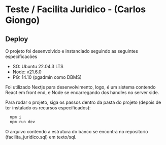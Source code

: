 
# Teste / Facilita Juridico - (Carlos Giongo)

## Deploy

O projeto foi desenvolvido e instanciado seguindo as seguintes especificacões 

* SO:    Ubuntu 22.04.3 LTS
* Node: v21.6.0
* PG: 14.10 (pgadmin como DBMS)

Foi utilizado Nextjs para desenvolvimento, logo, é um sistema contendo React em front end, e Node se encarregando dos handles no server side.

Para rodar o projeto, siga os passos dentro da pasta do projeto (depois de ter instalado os recursos especificados):

```bash
  npm i
  npm run dev
```

O arquivo contendo a estrutura do banco se encontra no repositorio (facilita_juridico.sql) em texto/sql.
